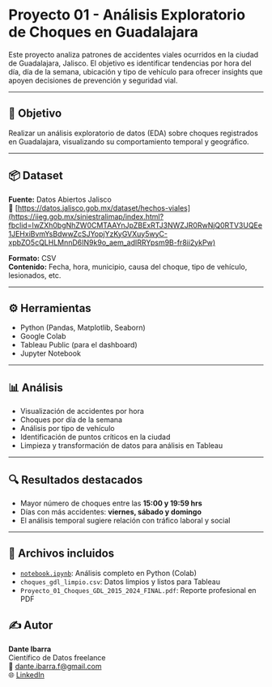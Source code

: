 # Proyecto 01 - Análisis Exploratorio de Choques en Guadalajara

Este proyecto analiza patrones de accidentes viales ocurridos en la ciudad de Guadalajara, Jalisco. El objetivo es identificar tendencias por hora del día, día de la semana, ubicación y tipo de vehículo para ofrecer insights que apoyen decisiones de prevención y seguridad vial.

---

## 🧠 Objetivo

Realizar un análisis exploratorio de datos (EDA) sobre choques registrados en Guadalajara, visualizando su comportamiento temporal y geográfico.

---

## 📦 Dataset

**Fuente:** Datos Abiertos Jalisco  
🔗 [https://datos.jalisco.gob.mx/dataset/hechos-viales](https://iieg.gob.mx/siniestralimap/index.html?fbclid=IwZXh0bgNhZW0CMTAAYnJpZBExRTJ3NWZJR0RwNjQ0RTV3UQEe1JEHxiBvmYsBdwwZcSJYopjYzKyGVXuy5wyC-xpbZO5cQLHLMnnD6IN9k9o_aem_adIRRYpsm9B-fr8ii2ykPw)

**Formato:** CSV  
**Contenido:** Fecha, hora, municipio, causa del choque, tipo de vehículo, lesionados, etc.

---

## ⚙️ Herramientas

- Python (Pandas, Matplotlib, Seaborn)
- Google Colab
- Tableau Public (para el dashboard)
- Jupyter Notebook

---

## 📊 Análisis

- Visualización de accidentes por hora
- Choques por día de la semana
- Análisis por tipo de vehículo
- Identificación de puntos críticos en la ciudad
- Limpieza y transformación de datos para análisis en Tableau

---

## 🔍 Resultados destacados

- Mayor número de choques entre las **15:00 y 19:59 hrs**
- Días con más accidentes: **viernes, sábado y domingo**
- El análisis temporal sugiere relación con tráfico laboral y social

---

## 📁 Archivos incluidos

- [`notebook.ipynb`](https://colab.research.google.com/drive/1m136KpvcH_eTBcuKPBqBNN4_Lab4GM77?usp=sharing): Análisis completo en Python (Colab)
- `choques_gdl_limpio.csv`: Datos limpios y listos para Tableau
- `Proyecto_01_Choques_GDL_2015_2024_FINAL.pdf`: Reporte profesional en PDF
## ✍️ Autor

**Dante Ibarra**  
Científico de Datos freelance  
📧 dante.ibarra.f@gmail.com  
🌐 [LinkedIn](https://www.linkedin.com/in/danteibarrafranco/)
